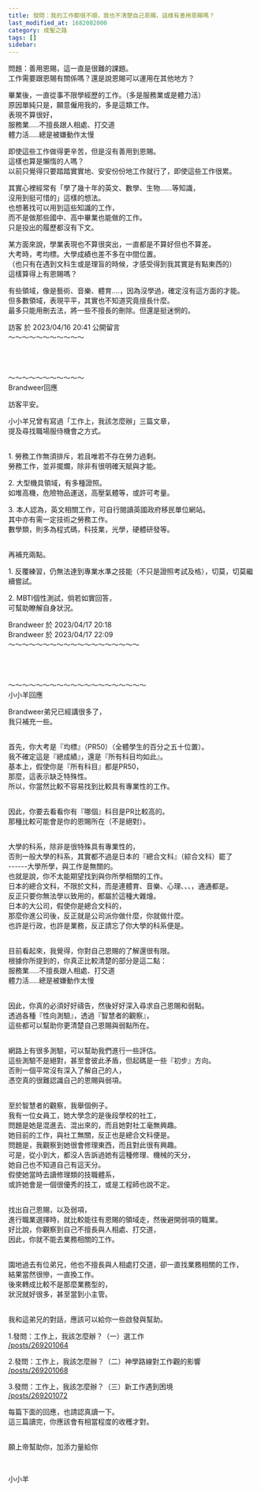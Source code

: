 ```yaml
---
title: 發問：我的工作都很不順，我也不清楚自己恩賜，這樣有善用恩賜嗎？
last_modified_at: 1682082000
category: 成聖之路
tags: []
sidebar: 
---
```


 <p>問題：善用恩賜，這一直是很難的課題。<br>
工作需要跟恩賜有關係嗎？還是說恩賜可以運用在其他地方？</p>

<p>畢業後，一直從事不限學經歷的工作。（多是服務業或是體力活）<br>
原因單純只是，願意僱用我的，多是這類工作。<br>
表現不算很好，<br>
服務業.....不擅長跟人相處、打交道<br>
體力活.....總是被嫌動作太慢</p>

<p>即使這些工作做得更辛苦，但是沒有善用到恩賜。<br>
這樣也算是懶惰的人嗎？<br>
以前只覺得只要踏踏實實地、安安份份地工作就行了，即使這些工作很累。</p>

<p>其實心裡經常有「學了幾十年的英文、數學、生物......等知識，<br>
沒用到挺可惜的」這樣的想法。<br>
也想著找可以用到這些知識的工作，<br>
而不是做那些國中、高中畢業也能做的工作。<br>
只是投出的履歷都沒有下文。</p>

<p>某方面來說，學業表現也不算很突出，一直都是不算好但也不算差。<br>
大考時，考均標。大學成績也差不多在中間位置。<br>
（也只有在遇到文科生或是理盲的時候，才感受得到我其實是有點東西的）<br>
這樣算得上有恩賜嗎？</p>

<p>有些領域，像是藝術、音樂、體育....，因為沒學過，確定沒有這方面的才能。<br>
但多數領域，表現平平，其實也不知道究竟擅長什麼。<br>
最多只能用刪去法，將一些不擅長的刪除。但還是挺迷惘的。</p>

<p>訪客 於 2023/04/16 20:41 公開留言<br>
～～～～～～～～～～～</p>

<p>&nbsp;</p>

<p><br>
～～～～～～～～～～～<br>
Brandweer回應</p>

<p>訪客平安。</p>

<p>小小羊兄曾有寫過「工作上，我該怎麼辦」三篇文章，<br>
提及尋找職場服侍機會之方式。</p>

<p><br>
1. 勞務工作無須排斥，若且唯若不存在勞力過剩。<br>
勞務工作，並非擺爛，除非有很明確天賦與才能。</p>

<p>2. 大型機具領域，有多種證照。<br>
如堆高機，危險物品運送，高壓氣體等，或許可考量。</p>

<p>3. 本人認為，英文相關工作，可自行閱讀英國政府移民單位網站。<br>
其中亦有需一定技術之勞務工作。<br>
數學類，則多為程式碼，科技業，光學，硬體研發等。</p>

<p><br>
再補充兩點。</p>

<p>1. 反覆練習，仍無法達到專業水準之技能（不只是證照考試及格），切莫，切莫繼續嘗試。</p>

<p>2. MBTI個性測試，倘若如實回答，<br>
可幫助瞭解自身狀況。</p>

<p>Brandweer 於 2023/04/17 20:18<br>
Brandweer 於 2023/04/17 22:09<br>
～～～～～～～～～～～～～～～～～～～</p>

<p>&nbsp;</p>

<p><br>
～～～～～～～～～～～～～～～～～～～～<br>
小小羊回應</p>

<p>Brandweer弟兄已經講很多了，<br>
我只補充一些。</p>

<p><br>
首先，你大考是『均標』（PR50）（全體學生的百分之五十位置）。<br>
我不確定這是『總成績』，還是『所有科目均如此』。<br>
基本上，假使你是『所有科目』都是PR50，<br>
那麼，這表示缺乏特殊性。<br>
所以，你當然比較不容易找到比較具有專業性的工作。</p>

<p><br>
因此，你要去看看你有『哪個』科目是PR比較高的。<br>
那種比較可能會是你的恩賜所在（不是絕對）。</p>

<p><br>
大學的科系，除非是很特殊具有專業性的，<br>
否則一般大學的科系，其實都不過是日本的『總合文科』（綜合文科）罷了<br>
------大學所學，與工作是無關的。<br>
也就是說，你不太能期望找到與你所學相關的工作。<br>
日本的總合文科，不限於文科，而是連體育、音樂、心理、、、，通通都是。<br>
反正只要你無法學以致用的，都屬於這種大雜燴。<br>
日本的大公司，假使你是總合文科的，<br>
那麼你進公司後，反正就是公司派你做什麼，你就做什麼。<br>
也許是行政，也許是業務，反正請忘了你大學的科系便是。</p>

<p><br>
目前看起來，我覺得，你對自己恩賜的了解還很有限。<br>
根據你所提到的，你真正比較清楚的部分是這二點：<br>
服務業.....不擅長跟人相處、打交道<br>
體力活.....總是被嫌動作太慢</p>

<p><br>
因此，你真的必須好好禱告，然後好好深入尋求自己恩賜和弱點。<br>
透過各種『性向測驗』，透過『智慧者的觀察』，<br>
這些都可以幫助你更清楚自己恩賜與弱點所在。</p>

<p><br>
網路上有很多測驗，可以幫助我們進行一些評估。<br>
這些測驗不是絕對，甚至會彼此矛盾，但起碼是一些『初步』方向。<br>
否則一個平常沒有深入了解自己的人，<br>
憑空真的很難認識自己的恩賜與弱項。</p>

<p><br>
至於智慧者的觀察，我舉個例子。<br>
我有一位女員工，她大學念的是後段學校的社工，<br>
問題是她是混進去、混出來的，而且她對社工毫無興趣。<br>
她目前的工作，與社工無關，反正也是總合文科便是。<br>
問題是，我觀察到她很會修理東西，而且對此很有興趣。<br>
可是，從小到大，都沒人告訴過她有這種修理、機械的天分，<br>
她自己也不知道自己有這天分。<br>
假使她當時去讀修理類的技職體系，<br>
或許她會是一個很優秀的技工，或是工程師也說不定。</p>

<p><br>
找出自己恩賜，以及弱項，<br>
進行職業選擇時，就比較能往有恩賜的領域走，然後避開弱項的職業。<br>
好比說，你觀察到自己不擅長與人相處、打交道，<br>
因此，你就不能去業務相關的工作。</p>

<p><br>
園地過去有位弟兄，他也不擅長與人相處打交道，卻一直找業務相關的工作，<br>
結果當然很慘，一直換工作。<br>
後來轉成比較不是那麼業務型的，<br>
狀況就好很多，甚至當到小主管。</p>

<p><br>
我和這弟兄的對話，應該可以給你一些啟發與幫助。</p>

<p>1.發問：工作上，我該怎麼辦？（一）選工作<br>
<a href="/posts/269201064" target="_blank">/posts/269201064</a></p>

<p>2.發問：工作上，我該怎麼辦？（二）神學路線對工作觀的影響<br>
<a href="/posts/269201068" target="_blank">/posts/269201068</a></p>

<p>3.發問：工作上，我該怎麼辦？（三）新工作遇到困境<br>
<a href="/posts/269201072" target="_blank">/posts/269201072</a></p>

<p>每篇下面的回應，也請認真讀一下。<br>
這三篇讀完，你應該會有相當程度的收穫才對。</p>

<p><br>
願上帝幫助你，加添力量給你</p>

<p>&nbsp;</p>

<p>小小羊</p>

<p>&nbsp;</p>
